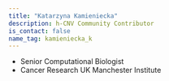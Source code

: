 ```yaml
---
title: "Katarzyna Kamieniecka"
description: h-CNV Community Contributor
is_contact: false
name_tag: kamieniecka_k
---
```


* Senior Computational Biologist
* Cancer Research UK Manchester Institute

